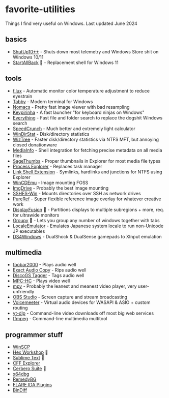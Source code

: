 # favorite-utilities
Things I find very useful on Windows. Last updated June 2024

## basics
* [ShutUp10++](https://www.oo-software.com/en/shutup10) - Shuts down most telemetry and Windows Store shit on Windows 10/11
* [StartAllBack](https://www.startallback.com/) :money_with_wings: - Replacement shell for Windows 11
## tools
* [f.lux](https://justgetflux.com) - Automatic monitor color temperature adjustment to reduce eyestrain
* [Tabby](https://tabby.sh/) - Modern terminal for Windows
* [Nomacs](https://nomacs.org) - Pretty fast image viewer with bad resampling
* [Keypirinha](https://keypirinha.com) - A fast launcher "for keyboard ninjas on Windows"
* [Everything](https://www.voidtools.com) - Fast file and folder search to replace the dogshit Windows search
* [SpeedCrunch](https://speedcrunch.org) - Much better and extremely light calculator
* [WinDirStat](https://windirstat.net) - Disk/directory statistics
* [WizTree](https://diskanalyzer.com/) - Faster disk/directory statistics via NTFS MFT, but annoying closed donationware
* [MediaInfo](https://mediaarea.net/en/MediaInfo) - Shell integration for fetching precise metadata on all media files
* [SageThumbs](https://www.cherubicsoft.com/en/projects/sagethumbs/) - Proper thumbnails in Explorer for most media file types
* [Process Explorer](https://learn.microsoft.com/en-us/sysinternals/downloads/process-explorer) - Replaces task manager
* [Link Shell Extension](https://schinagl.priv.at/nt/hardlinkshellext/linkshellextension.html) - Symlinks, hardlinks and junctions for NTFS using Explorer
* [WinCDEmu](https://wincdemu.sysprogs.org/) - Image mounting FOSS
* [ImgDrive](https://www.yubsoft.com/imgdrive/) - Probably the best image mounting
* [SSHFS-Win](https://github.com/billziss-gh/sshfs-win) - Mounts directories over SSH as network drives
* [PureRef](https://www.pureref.com/) - Super flexible reference image overlay for whatever creative work
* [DisplayFusion](https://www.displayfusion.com/) :money_with_wings: - Partitions displays to multiple subregions + more, req. for ultrawide monitors
* [Groupy](https://www.stardock.com/products/groupy/) :money_with_wings: - Lets you group any number of windows together with tabs
* [LocaleEmulator](https://xupefei.github.io/Locale-Emulator/) - Emulates Japanese system locale to run non-Unicode JP executables
* [DS4Windows](https://github.com/Ryochan7/DS4Windows) - DualShock & DualSense gamepads to XInput emulation
## multimedia
* [foobar2000](http://foobar2000.org/) - Plays audio well
* [Exact Audio Copy](https://www.exactaudiocopy.de/) - Rips audio well
* [DiscoGS Tagger](https://www.foobar2000.org/components/view/foo_discogs) - Tags audio well
* [MPC-HC](https://github.com/clsid2/mpc-hc) - Plays video well
* [mpv](https://mpv.io/) - Probably the leanest and meanest video player, very user-unfriendly
* [OBS Studio](https://obsproject.com/download) - Screen capture and stream broadcasting
* [Voicemeeter](https://www.vb-audio.com/Voicemeeter/banana.htm) - Virtual audio devices for WASAPI & ASIO + custom routing
* [yt-dlp](https://github.com/yt-dlp/yt-dlp) - Command-line video downloads off most big web services
* [ffmpeg](https://ffmpeg.zeranoe.com/builds/) - Command-line multimedia multitool
## programmer stuff
* [WinSCP](https://winscp.net/eng/index.php)
* [Hex Workshop](http://www.hexworkshop.com) :money_with_wings: 
* [Sublime Text](https://www.sublimetext.com) :money_with_wings: 
* [CFF Explorer](https://ntcore.com/?page_id=388)
* [Cerbero Suite](https://cerbero.io/es/) :money_with_wings: 
* [x64dbg](https://x64dbg.com/)
* [RemedyBG](https://remedybg.handmade.network/)
* [FLARE IDA Plugins](https://github.com/fireeye/flare-ida)
* [BinDiff](https://www.zynamics.com/bindiff.html)
